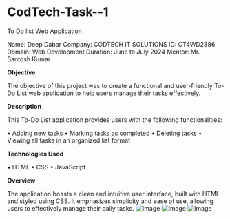 # CodTech-Task--1
To Do list Web Application

Name: Deep Dabar
Company: CODTECH IT SOLUTIONS
ID: CT4WD2886
Domain: Web Development
Duration: June to July 2024
Mentor: Mr. Santosh Kumar

**Objective**

The objective of this project was to create a functional and user-friendly To-Do List web application to help users manage their tasks effectively.

**Description**

This To-Do List application provides users with the following functionalities:

• Adding new tasks
• Marking tasks as completed
• Deleting tasks
• Viewing all tasks in an organized list format

**Technologies Used**

• HTML
• CSS
• JavaScript

**Overview**

The application boasts a clean and intuitive user interface, built with HTML and styled using CSS. It emphasizes simplicity and ease of use, allowing users to effectively manage their daily tasks.
![image](https://github.com/user-attachments/assets/874669e1-a503-41ee-9eaa-dabd15ef71b5)
![image](https://github.com/user-attachments/assets/d8cf277e-8da5-4b1b-b70e-bed86ee9480a)
![image](https://github.com/user-attachments/assets/0862b03e-f2c6-4c38-8e32-ce52cf6564ba)



